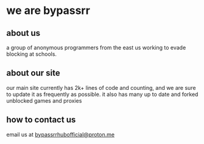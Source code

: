 # we are bypassrr
## about us
a group of anonymous programmers from the east us working to evade blocking at schools.
## about our site
our main site currently has 2k+ lines of code and counting, and we are sure to update it as frequently as possible. it also has many up to date and forked unblocked games and proxies
## how to contact us
email us at bypassrrhubofficial@proton.me
